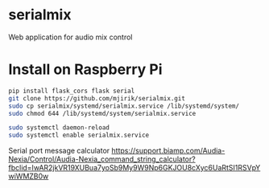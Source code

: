 # serialmix
Web application for audio mix control

# Install on Raspberry Pi 

```bash
pip install flask_cors flask serial
git clone https://github.com/mjirik/serialmix.git
sudo cp serialmix/systemd/serialmix.service /lib/systemd/system/
sudo chmod 644 /lib/systemd/system/serialmix.service

sudo systemctl daemon-reload
sudo systemctl enable serialmix.service
```

Serial port message calculator
https://support.biamp.com/Audia-Nexia/Control/Audia-Nexia_command_string_calculator?fbclid=IwAR2jkVR19XUBua7yoSb9My9W9Np6GKJOU8cXyc6UaRtSI1RSVpYwiWMZB0w